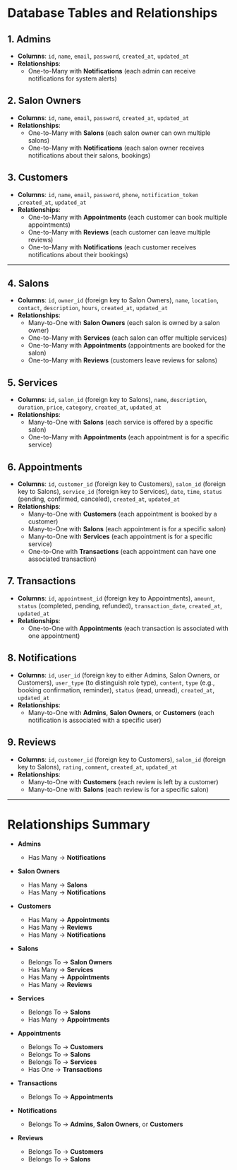 # Database Tables and Relationships

## 1. Admins

- **Columns**: `id`, `name`, `email`, `password`, `created_at`, `updated_at`
- **Relationships**:
  - One-to-Many with **Notifications** (each admin can receive notifications for system alerts)

## 2. Salon Owners

- **Columns**: `id`, `name`, `email`, `password`, `created_at`, `updated_at`
- **Relationships**:
  - One-to-Many with **Salons** (each salon owner can own multiple salons)
  - One-to-Many with **Notifications** (each salon owner receives notifications about their salons, bookings)

## 3. Customers

- **Columns**: `id`, `name`, `email`, `password`, `phone`, `notification_token` ,`created_at`, `updated_at`
- **Relationships**:
  - One-to-Many with **Appointments** (each customer can book multiple appointments)
  - One-to-Many with **Reviews** (each customer can leave multiple reviews)
  - One-to-Many with **Notifications** (each customer receives notifications about their bookings)

---

## 4. Salons

- **Columns**: `id`, `owner_id` (foreign key to Salon Owners), `name`, `location`, `contact`, `description`, `hours`, `created_at`, `updated_at`
- **Relationships**:
  - Many-to-One with **Salon Owners** (each salon is owned by a salon owner)
  - One-to-Many with **Services** (each salon can offer multiple services)
  - One-to-Many with **Appointments** (appointments are booked for the salon)
  - One-to-Many with **Reviews** (customers leave reviews for salons)

## 5. Services

- **Columns**: `id`, `salon_id` (foreign key to Salons), `name`, `description`, `duration`, `price`, `category`, `created_at`, `updated_at`
- **Relationships**:
  - Many-to-One with **Salons** (each service is offered by a specific salon)
  - One-to-Many with **Appointments** (each appointment is for a specific service)

## 6. Appointments

- **Columns**: `id`, `customer_id` (foreign key to Customers), `salon_id` (foreign key to Salons), `service_id` (foreign key to Services), `date`, `time`, `status` (pending, confirmed, canceled), `created_at`, `updated_at`
- **Relationships**:
  - Many-to-One with **Customers** (each appointment is booked by a customer)
  - Many-to-One with **Salons** (each appointment is for a specific salon)
  - Many-to-One with **Services** (each appointment is for a specific service)
  - One-to-One with **Transactions** (each appointment can have one associated transaction)

## 7. Transactions

- **Columns**: `id`, `appointment_id` (foreign key to Appointments), `amount`, `status` (completed, pending, refunded), `transaction_date`, `created_at`, `updated_at`
- **Relationships**:
  - One-to-One with **Appointments** (each transaction is associated with one appointment)

## 8. Notifications

- **Columns**: `id`, `user_id` (foreign key to either Admins, Salon Owners, or Customers), `user_type` (to distinguish role type), `content`, `type` (e.g., booking confirmation, reminder), `status` (read, unread), `created_at`, `updated_at`
- **Relationships**:
  - Many-to-One with **Admins**, **Salon Owners**, or **Customers** (each notification is associated with a specific user)

## 9. Reviews

- **Columns**: `id`, `customer_id` (foreign key to Customers), `salon_id` (foreign key to Salons), `rating`, `comment`, `created_at`, `updated_at`
- **Relationships**:
  - Many-to-One with **Customers** (each review is left by a customer)
  - Many-to-One with **Salons** (each review is for a specific salon)

---

# Relationships Summary

- **Admins**

  - Has Many → **Notifications**

- **Salon Owners**

  - Has Many → **Salons**
  - Has Many → **Notifications**

- **Customers**

  - Has Many → **Appointments**
  - Has Many → **Reviews**
  - Has Many → **Notifications**

- **Salons**

  - Belongs To → **Salon Owners**
  - Has Many → **Services**
  - Has Many → **Appointments**
  - Has Many → **Reviews**

- **Services**

  - Belongs To → **Salons**
  - Has Many → **Appointments**

- **Appointments**

  - Belongs To → **Customers**
  - Belongs To → **Salons**
  - Belongs To → **Services**
  - Has One → **Transactions**

- **Transactions**

  - Belongs To → **Appointments**

- **Notifications**

  - Belongs To → **Admins**, **Salon Owners**, or **Customers**

- **Reviews**
  - Belongs To → **Customers**
  - Belongs To → **Salons**
